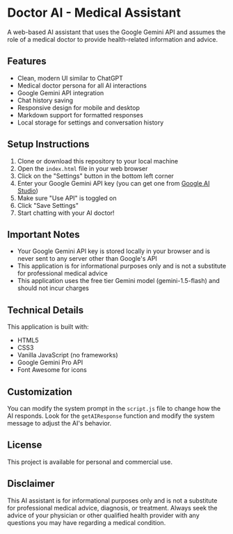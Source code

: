 # Doctor AI - Medical Assistant

A web-based AI assistant that uses the Google Gemini API and assumes the role of a medical doctor to provide health-related information and advice.

## Features

- Clean, modern UI similar to ChatGPT
- Medical doctor persona for all AI interactions
- Google Gemini API integration
- Chat history saving
- Responsive design for mobile and desktop
- Markdown support for formatted responses
- Local storage for settings and conversation history

## Setup Instructions

1. Clone or download this repository to your local machine
2. Open the `index.html` file in your web browser
3. Click on the "Settings" button in the bottom left corner
4. Enter your Google Gemini API key (you can get one from [Google AI Studio](https://aistudio.google.com/app/apikey))
5. Make sure "Use API" is toggled on
6. Click "Save Settings"
7. Start chatting with your AI doctor!

## Important Notes

- Your Google Gemini API key is stored locally in your browser and is never sent to any server other than Google's API
- This application is for informational purposes only and is not a substitute for professional medical advice
- This application uses the free tier Gemini model (gemini-1.5-flash) and should not incur charges

## Technical Details

This application is built with:
- HTML5
- CSS3
- Vanilla JavaScript (no frameworks)
- Google Gemini Pro API
- Font Awesome for icons

## Customization

You can modify the system prompt in the `script.js` file to change how the AI responds. Look for the `getAIResponse` function and modify the system message to adjust the AI's behavior.

## License

This project is available for personal and commercial use.

## Disclaimer

This AI assistant is for informational purposes only and is not a substitute for professional medical advice, diagnosis, or treatment. Always seek the advice of your physician or other qualified health provider with any questions you may have regarding a medical condition.